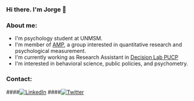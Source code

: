 ### Hi there. I'm Jorge 👋

### About me:
- I'm psychology student at UNMSM.
- I'm member of [AMP](https://www.facebook.com/amp.unmsm), a group interested in quantitative research and psychological measurement.
- I'm currently working as Research Assistant in [Decision Lab PUCP](https://www.facebook.com/decisionlabPUCP)
- I'm interested in behavioral science, public policies, and psychometry.

### Contact:
####[![LinkedIn](https://icones.pro/wp-content/uploads/2021/03/icone-linkedin-ronde-noire.png)](https://www.linkedin.com/in/jorgehuanca/)
####[![Twitter](https://www.google.com/url?sa=i&url=https%3A%2F%2Fwww.freepik.es%2Ficonos-gratis%2Ftwitter-logo-fondo-negro_781311.htm&psig=AOvVaw3bEFrp3rM2Fv_uovY5bTJ3&ust=1629956689412000&source=images&cd=vfe&ved=0CAsQjRxqFwoTCLDUkv-7y_ICFQAAAAAdAAAAABAD)](https://twitter.com/JorgeAHM_98)

